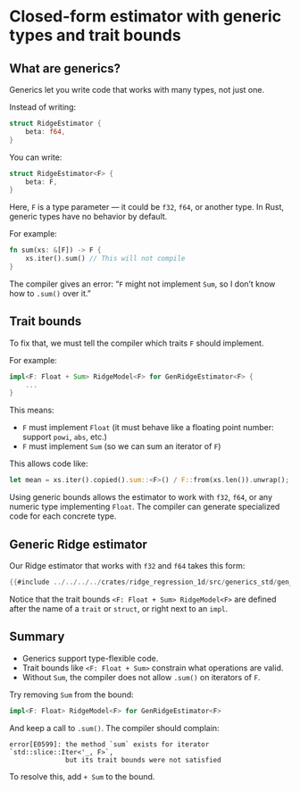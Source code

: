 
# Closed-form estimator with generic types and trait bounds

## What are generics?

Generics let you write code that works with many types, not just one.

Instead of writing:

```rust
struct RidgeEstimator {
    beta: f64,
}
```

You can write:

```rust
struct RidgeEstimator<F> {
    beta: F,
}
```

Here, `F` is a type parameter — it could be `f32`, `f64`, or another type. In Rust, generic types have no behavior by default.

For example:

```rust
fn sum(xs: &[F]) -> F {
    xs.iter().sum() // This will not compile
}
```

The compiler gives an error: “`F` might not implement `Sum`, so I don’t know how to `.sum()` over it.”

## Trait bounds

To fix that, we must tell the compiler which traits `F` should implement.

For example:

```rust
impl<F: Float + Sum> RidgeModel<F> for GenRidgeEstimator<F> {
    ...
}
```

This means:
- `F` must implement `Float` (it must behave like a floating point number: support `powi`, `abs`, etc.)
- `F` must implement `Sum` (so we can sum an iterator of `F`)

This allows code like:

```rust
let mean = xs.iter().copied().sum::<F>() / F::from(xs.len()).unwrap();
```

Using generic bounds allows the estimator to work with `f32`, `f64`, or any numeric type implementing `Float`. The compiler can generate specialized code for each concrete type.

## Generic Ridge estimator

Our Ridge estimator that works with `f32` and `f64` takes this form:

```rust
{{#include ../../../../crates/ridge_regression_1d/src/generics_std/gen_regressor.rs}}
```

Notice that the trait bounds `<F: Float + Sum> RidgeModel<F>` are defined after the name of a `trait` or `struct`, or right next to an `impl`.

## Summary

- Generics support type-flexible code.
- Trait bounds like `<F: Float + Sum>` constrain what operations are valid.
- Without `Sum`, the compiler does not allow `.sum()` on iterators of `F`.

Try removing `Sum` from the bound:

```rust
impl<F: Float> RidgeModel<F> for GenRidgeEstimator<F>
```

And keep a call to `.sum()`. The compiler should complain:

```
error[E0599]: the method `sum` exists for iterator `std::slice::Iter<'_, F>`,
              but its trait bounds were not satisfied
```

To resolve this, add `+ Sum` to the bound.
